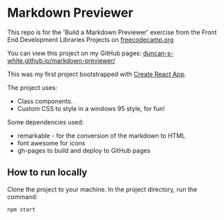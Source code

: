 # Markdown Previewer

This repo is for the 'Build a Markdown Previewer' exercise from the Front End Development Libraries Projects on [freecodecamp.org](https://www.freecodecamp.org/learn/front-end-development-libraries/#front-end-development-libraries-projects)

You can view this project on my GitHub pages: [duncan-s-white.github.io/markdown-previewer/](https://duncan-s-white.github.io/markdown-previewer/)

This was my first project bootstrapped with [Create React App](https://github.com/facebook/create-react-app).

The project uses:
 - Class components.
 - Custom CSS to style in a windows 95 style, for fun!

Some dependencies used:
 - remarkable - for the conversion of the markdown to HTML
 - font awesome for icons
 - gh-pages to build and deploy to GitHub pages

## How to run locally

Clone the project to your machine. In the project directory, run the command:

`npm start`
